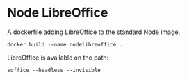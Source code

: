 # Node LibreOffice

A dockerfile adding LibreOffice to the standard Node image.

```
docker build --name nodelibreoffice .
```

LibreOffice is available on the path:
```
soffice --headless --invisible
```

